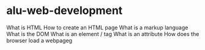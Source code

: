 # alu-web-development
What is HTML
How to create an HTML page
What is a markup language
What is the DOM
What is an element / tag
What is an attribute
How does the browser load a webpageg
